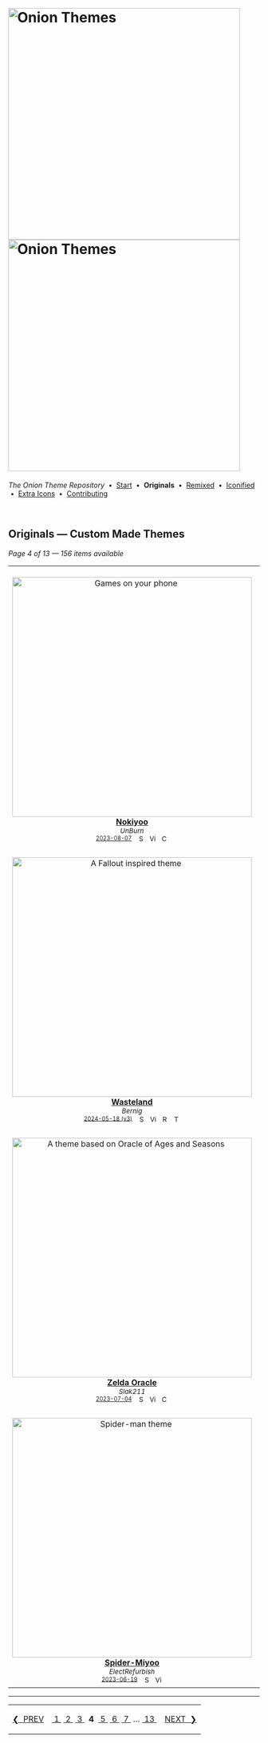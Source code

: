 <!--




















=================================================================================
---------------------------------------------------------------------------------

██████╗  ██████╗     ███╗   ██╗ ██████╗ ████████╗    ███████╗██████╗ ██╗████████╗
██╔══██╗██╔═══██╗    ████╗  ██║██╔═══██╗╚══██╔══╝    ██╔════╝██╔══██╗██║╚══██╔══╝
██║  ██║██║   ██║    ██╔██╗ ██║██║   ██║   ██║       █████╗  ██║  ██║██║   ██║   
██║  ██║██║   ██║    ██║╚██╗██║██║   ██║   ██║       ██╔══╝  ██║  ██║██║   ██║   
██████╔╝╚██████╔╝    ██║ ╚████║╚██████╔╝   ██║       ███████╗██████╔╝██║   ██║   
╚═════╝  ╚═════╝     ╚═╝  ╚═══╝ ╚═════╝    ╚═╝       ╚══════╝╚═════╝ ╚═╝   ╚═╝   

---------------------------------------------------------------------------------
=================================================================================

                  Note: This file was automatically generated.

            Run `python .github/generate.py` to regenerate the pages.




















-->
<p>&nbsp;</p>

# <img alt="Onion Themes" src="https://user-images.githubusercontent.com/44569252/179506709-0db2a8f5-3074-477c-81c4-719f281ddccc.png#gh-dark-mode-only" width="464px"><img alt="Onion Themes" src="https://user-images.githubusercontent.com/44569252/179506712-d5a1a916-7270-4902-aa55-5d93f7ee0f6e.png#gh-light-mode-only" width="464px">

*The Onion Theme Repository* &nbsp;•&nbsp; [Start](../../README.md) &nbsp;• &nbsp;**Originals** &nbsp;• &nbsp;[Remixed](../remixed/index.md) &nbsp;• &nbsp;[Iconified](../icons_themes/index.md) &nbsp;• &nbsp;[Extra&nbsp;Icons](../icons_standalone/index.md) &nbsp;• &nbsp;[Contributing](../../CONTRIBUTING.md)

<p>&nbsp;</p>


## Originals — Custom Made Themes

*Page 4 of 13 — 156 items available*
<table align="center"><tr>
<td align="center" valign="top">
&nbsp;&nbsp;&nbsp;&nbsp;&nbsp;&nbsp;&nbsp;&nbsp;&nbsp;&nbsp;&nbsp;&nbsp;&nbsp;&nbsp;&nbsp;&nbsp;&nbsp;&nbsp;&nbsp;&nbsp;&nbsp;&nbsp;&nbsp;&nbsp;&nbsp;&nbsp;&nbsp;&nbsp;&nbsp;&nbsp;&nbsp;&nbsp;&nbsp;&nbsp;&nbsp;&nbsp;&nbsp;&nbsp;&nbsp;&nbsp;&nbsp;&nbsp;&nbsp;&nbsp;&nbsp;&nbsp;<br/>
<a href="https://raw.githubusercontent.com/OnionUI/Themes/main/release/Nokiyoo%20by%20UnBurn.zip">
<img title="Games on your phone" width="480px" src="https://raw.githubusercontent.com/OnionUI/Themes/main/themes/Nokiyoo%20by%20UnBurn/preview.png" /><br/>
<b>Nokiyoo</b>
</a><br/>
<sup><i>UnBurn</i></sup><br>
<sub>
<sup><a title="Last updated: 2023-08-07" href="https://github.com/OnionUI/Themes/commits/main/themes/Nokiyoo by UnBurn">2023-08-07</a></sup> &nbsp;&nbsp;<a href="https://github.com/search?l=ZIP&q=filename%3A%22UnBurn%22+repo%3AOnionUI%2FThemes"><img src="https://user-images.githubusercontent.com/44569252/194037581-698a5004-8b75-4da6-a63d-b41d541ebde2.png" width="16" title="Search themes by this author (Requires GitHub account)"></a>&nbsp;&nbsp;<a href="https://raw.githubusercontent.com/OnionUI/Themes/main/themes/Nokiyoo%20by%20UnBurn/preview.png"><img title="View full-size preview" src="https://user-images.githubusercontent.com/44569252/194037184-ae453506-2536-4c6f-8a19-4a6c1de6ce32.png" width="16"></a>&nbsp;&nbsp;<a href="https://onionui.github.io/bgm_preview.html?theme=Nokiyoo%20by%20UnBurn"><img src="https://user-images.githubusercontent.com/44569252/194010780-d3659ecd-7348-4e44-a81d-06708a4e9734.png" width="16" title="Custom background music included (Click to download MP3 file)"></a>
</sub>
</td>

<td align="center" valign="top">
&nbsp;&nbsp;&nbsp;&nbsp;&nbsp;&nbsp;&nbsp;&nbsp;&nbsp;&nbsp;&nbsp;&nbsp;&nbsp;&nbsp;&nbsp;&nbsp;&nbsp;&nbsp;&nbsp;&nbsp;&nbsp;&nbsp;&nbsp;&nbsp;&nbsp;&nbsp;&nbsp;&nbsp;&nbsp;&nbsp;&nbsp;&nbsp;&nbsp;&nbsp;&nbsp;&nbsp;&nbsp;&nbsp;&nbsp;&nbsp;&nbsp;&nbsp;&nbsp;&nbsp;&nbsp;&nbsp;<br/>
<a href="https://raw.githubusercontent.com/OnionUI/Themes/main/release/RetroRama%20by%20TooGeekCreations.zip">
<img title="Phill's Doodles Comics [featured theme]" width="480px" src="https://raw.githubusercontent.com/OnionUI/Themes/main/themes/RetroRama%20by%20TooGeekCreations/preview.png" /><br/>
<b>RetroRama ★</b>
</a><br/>
<sup><i>TooGeekCreations</i></sup><br>
<sub>
<sup><a title="Last updated: 2024-05-18 (v3)" href="https://github.com/OnionUI/Themes/commits/main/themes/RetroRama by TooGeekCreations">2024-05-18 (v3)</a></sup> &nbsp;&nbsp;<a href="https://github.com/search?l=ZIP&q=filename%3A%22TooGeekCreations%22+repo%3AOnionUI%2FThemes"><img src="https://user-images.githubusercontent.com/44569252/194037581-698a5004-8b75-4da6-a63d-b41d541ebde2.png" width="16" title="Search themes by this author (Requires GitHub account)"></a>&nbsp;&nbsp;<a href="https://raw.githubusercontent.com/OnionUI/Themes/main/themes/RetroRama%20by%20TooGeekCreations/preview.png"><img title="View full-size preview" src="https://user-images.githubusercontent.com/44569252/194037184-ae453506-2536-4c6f-8a19-4a6c1de6ce32.png" width="16"></a>&nbsp;&nbsp;<a href="themes/RetroRama%20by%20TooGeekCreations/readme.md"><img src="https://user-images.githubusercontent.com/44569252/215358455-b6a1348b-8161-40d6-9cc1-cc31720377c4.png" height="16" title="README"></a> &nbsp;<a href="https://onionui.github.io/iconpack_preview.html#RetroRama%20by%20TooGeekCreations,RetroRama%20by%20TooGeekCreations:themes/RetroRama%20by%20TooGeekCreations/icons"><img src="https://user-images.githubusercontent.com/44569252/215106002-fbcf1815-8080-447c-94c2-61f161efb503.png" height="16" title="This theme contains an icon pack"></a>
</sub>
</td>

<td align="center" valign="top">
&nbsp;&nbsp;&nbsp;&nbsp;&nbsp;&nbsp;&nbsp;&nbsp;&nbsp;&nbsp;&nbsp;&nbsp;&nbsp;&nbsp;&nbsp;&nbsp;&nbsp;&nbsp;&nbsp;&nbsp;&nbsp;&nbsp;&nbsp;&nbsp;&nbsp;&nbsp;&nbsp;&nbsp;&nbsp;&nbsp;&nbsp;&nbsp;&nbsp;&nbsp;&nbsp;&nbsp;&nbsp;&nbsp;&nbsp;&nbsp;&nbsp;&nbsp;&nbsp;&nbsp;&nbsp;&nbsp;<br/>
<a href="https://raw.githubusercontent.com/OnionUI/Themes/main/release/Blank%20Space%20Inverted%20by%20ElectRefurbish.zip">
<img title="Casual Theme..." width="480px" src="https://raw.githubusercontent.com/OnionUI/Themes/main/themes/Blank%20Space%20Inverted%20by%20ElectRefurbish/preview.png" /><br/>
<b>Blank Space Inverted</b>
</a><br/>
<sup><i>ElectRefurbish</i></sup><br>
<sub>
<sup><a title="Last updated: 2024-05-18 (v2)" href="https://github.com/OnionUI/Themes/commits/main/themes/Blank Space Inverted by ElectRefurbish">2024-05-18 (v2)</a></sup> &nbsp;&nbsp;<a href="https://github.com/search?l=ZIP&q=filename%3A%22ElectRefurbish%22+repo%3AOnionUI%2FThemes"><img src="https://user-images.githubusercontent.com/44569252/194037581-698a5004-8b75-4da6-a63d-b41d541ebde2.png" width="16" title="Search themes by this author (Requires GitHub account)"></a>&nbsp;&nbsp;<a href="https://raw.githubusercontent.com/OnionUI/Themes/main/themes/Blank%20Space%20Inverted%20by%20ElectRefurbish/preview.png"><img title="View full-size preview" src="https://user-images.githubusercontent.com/44569252/194037184-ae453506-2536-4c6f-8a19-4a6c1de6ce32.png" width="16"></a> &nbsp;<a href="https://onionui.github.io/iconpack_preview.html#Blank%20Space%20Inverted%20by%20ElectRefurbish,Blank%20Space%20Inverted%20by%20ElectRefurbish:themes/Blank%20Space%20Inverted%20by%20ElectRefurbish/icons"><img src="https://user-images.githubusercontent.com/44569252/215106002-fbcf1815-8080-447c-94c2-61f161efb503.png" height="16" title="This theme contains an icon pack"></a>
</sub>
</td>

</tr><tr>
<td align="center" valign="top">
<br/>
<a href="https://raw.githubusercontent.com/OnionUI/Themes/main/release/Wasteland%20by%20Bernig.zip">
<img title="A Fallout inspired theme" width="480px" src="https://raw.githubusercontent.com/OnionUI/Themes/main/themes/Wasteland%20by%20Bernig/preview.png" /><br/>
<b>Wasteland</b>
</a><br/>
<sup><i>Bernig</i></sup><br>
<sub>
<sup><a title="Last updated: 2024-05-18 (v3)" href="https://github.com/OnionUI/Themes/commits/main/themes/Wasteland by Bernig">2024-05-18 (v3)</a></sup> &nbsp;&nbsp;<a href="https://github.com/search?l=ZIP&q=filename%3A%22Bernig%22+repo%3AOnionUI%2FThemes"><img src="https://user-images.githubusercontent.com/44569252/194037581-698a5004-8b75-4da6-a63d-b41d541ebde2.png" width="16" title="Search themes by this author (Requires GitHub account)"></a>&nbsp;&nbsp;<a href="https://raw.githubusercontent.com/OnionUI/Themes/main/themes/Wasteland%20by%20Bernig/preview.png"><img title="View full-size preview" src="https://user-images.githubusercontent.com/44569252/194037184-ae453506-2536-4c6f-8a19-4a6c1de6ce32.png" width="16"></a>&nbsp;&nbsp;<a href="themes/Wasteland%20by%20Bernig/README.txt"><img src="https://user-images.githubusercontent.com/44569252/215358455-b6a1348b-8161-40d6-9cc1-cc31720377c4.png" height="16" title="README"></a> &nbsp;<a href="https://onionui.github.io/iconpack_preview.html#Wasteland%20by%20Bernig,Wasteland%20by%20Bernig:themes/Wasteland%20by%20Bernig/icons"><img src="https://user-images.githubusercontent.com/44569252/215106002-fbcf1815-8080-447c-94c2-61f161efb503.png" height="16" title="This theme contains an icon pack"></a>
</sub>
</td>

<td align="center" valign="top">
<br/>
<a href="https://raw.githubusercontent.com/OnionUI/Themes/main/release/Blank%20Space%20by%20ElectRefurbish.zip">
<img title="Casual Theme..." width="480px" src="https://raw.githubusercontent.com/OnionUI/Themes/main/themes/Blank%20Space%20by%20ElectRefurbish/preview.png" /><br/>
<b>Blank Space</b>
</a><br/>
<sup><i>ElectRefurbish</i></sup><br>
<sub>
<sup><a title="Last updated: 2024-05-18 (v2)" href="https://github.com/OnionUI/Themes/commits/main/themes/Blank Space by ElectRefurbish">2024-05-18 (v2)</a></sup> &nbsp;&nbsp;<a href="https://github.com/search?l=ZIP&q=filename%3A%22ElectRefurbish%22+repo%3AOnionUI%2FThemes"><img src="https://user-images.githubusercontent.com/44569252/194037581-698a5004-8b75-4da6-a63d-b41d541ebde2.png" width="16" title="Search themes by this author (Requires GitHub account)"></a>&nbsp;&nbsp;<a href="https://raw.githubusercontent.com/OnionUI/Themes/main/themes/Blank%20Space%20by%20ElectRefurbish/preview.png"><img title="View full-size preview" src="https://user-images.githubusercontent.com/44569252/194037184-ae453506-2536-4c6f-8a19-4a6c1de6ce32.png" width="16"></a> &nbsp;<a href="https://onionui.github.io/iconpack_preview.html#Blank%20Space%20by%20ElectRefurbish,Blank%20Space%20by%20ElectRefurbish:themes/Blank%20Space%20by%20ElectRefurbish/icons"><img src="https://user-images.githubusercontent.com/44569252/215106002-fbcf1815-8080-447c-94c2-61f161efb503.png" height="16" title="This theme contains an icon pack"></a>
</sub>
</td>

<td align="center" valign="top">
<br/>
<a href="https://raw.githubusercontent.com/OnionUI/Themes/main/release/999-in-1%20by%20UnBurn.zip">
<img title="If Brick Game was still cool" width="480px" src="https://raw.githubusercontent.com/OnionUI/Themes/main/themes/999-in-1%20by%20UnBurn/preview.png" /><br/>
<b>999-in-1</b>
</a><br/>
<sup><i>UnBurn</i></sup><br>
<sub>
<sup><a title="Last updated: 2023-07-04 (v2)" href="https://github.com/OnionUI/Themes/commits/main/themes/999-in-1 by UnBurn">2023-07-04 (v2)</a></sup> &nbsp;&nbsp;<a href="https://github.com/search?l=ZIP&q=filename%3A%22UnBurn%22+repo%3AOnionUI%2FThemes"><img src="https://user-images.githubusercontent.com/44569252/194037581-698a5004-8b75-4da6-a63d-b41d541ebde2.png" width="16" title="Search themes by this author (Requires GitHub account)"></a>&nbsp;&nbsp;<a href="https://raw.githubusercontent.com/OnionUI/Themes/main/themes/999-in-1%20by%20UnBurn/preview.png"><img title="View full-size preview" src="https://user-images.githubusercontent.com/44569252/194037184-ae453506-2536-4c6f-8a19-4a6c1de6ce32.png" width="16"></a>&nbsp;&nbsp;<a href="https://onionui.github.io/bgm_preview.html?theme=999-in-1%20by%20UnBurn"><img src="https://user-images.githubusercontent.com/44569252/194010780-d3659ecd-7348-4e44-a81d-06708a4e9734.png" width="16" title="Custom background music included (Click to download MP3 file)"></a>
</sub>
</td>

</tr><tr>
<td align="center" valign="top">
<br/>
<a href="https://raw.githubusercontent.com/OnionUI/Themes/main/release/Zelda%20Oracle%20by%20Slak211.zip">
<img title="A theme based on Oracle of Ages and Seasons" width="480px" src="https://raw.githubusercontent.com/OnionUI/Themes/main/themes/Zelda%20Oracle%20by%20Slak211/preview.png" /><br/>
<b>Zelda Oracle</b>
</a><br/>
<sup><i>Slak211</i></sup><br>
<sub>
<sup><a title="Last updated: 2023-07-04" href="https://github.com/OnionUI/Themes/commits/main/themes/Zelda Oracle by Slak211">2023-07-04</a></sup> &nbsp;&nbsp;<a href="https://github.com/search?l=ZIP&q=filename%3A%22Slak211%22+repo%3AOnionUI%2FThemes"><img src="https://user-images.githubusercontent.com/44569252/194037581-698a5004-8b75-4da6-a63d-b41d541ebde2.png" width="16" title="Search themes by this author (Requires GitHub account)"></a>&nbsp;&nbsp;<a href="https://raw.githubusercontent.com/OnionUI/Themes/main/themes/Zelda%20Oracle%20by%20Slak211/preview.png"><img title="View full-size preview" src="https://user-images.githubusercontent.com/44569252/194037184-ae453506-2536-4c6f-8a19-4a6c1de6ce32.png" width="16"></a>&nbsp;&nbsp;<a href="https://onionui.github.io/bgm_preview.html?theme=Zelda%20Oracle%20by%20Slak211"><img src="https://user-images.githubusercontent.com/44569252/194010780-d3659ecd-7348-4e44-a81d-06708a4e9734.png" width="16" title="Custom background music included (Click to download MP3 file)"></a>
</sub>
</td>

<td align="center" valign="top">
<br/>
<a href="https://raw.githubusercontent.com/OnionUI/Themes/main/release/Beneath%20The%20Mask%20by%20UnBurn.zip">
<img title="Persona 5 in Miyoo form" width="480px" src="https://raw.githubusercontent.com/OnionUI/Themes/main/themes/Beneath%20The%20Mask%20by%20UnBurn/preview.png" /><br/>
<b>Beneath The Mask</b>
</a><br/>
<sup><i>UnBurn</i></sup><br>
<sub>
<sup><a title="Last updated: 2023-07-03 (v2)" href="https://github.com/OnionUI/Themes/commits/main/themes/Beneath The Mask by UnBurn">2023-07-03 (v2)</a></sup> &nbsp;&nbsp;<a href="https://github.com/search?l=ZIP&q=filename%3A%22UnBurn%22+repo%3AOnionUI%2FThemes"><img src="https://user-images.githubusercontent.com/44569252/194037581-698a5004-8b75-4da6-a63d-b41d541ebde2.png" width="16" title="Search themes by this author (Requires GitHub account)"></a>&nbsp;&nbsp;<a href="https://raw.githubusercontent.com/OnionUI/Themes/main/themes/Beneath%20The%20Mask%20by%20UnBurn/preview.png"><img title="View full-size preview" src="https://user-images.githubusercontent.com/44569252/194037184-ae453506-2536-4c6f-8a19-4a6c1de6ce32.png" width="16"></a>&nbsp;&nbsp;<a href="https://onionui.github.io/bgm_preview.html?theme=Beneath%20The%20Mask%20by%20UnBurn"><img src="https://user-images.githubusercontent.com/44569252/194010780-d3659ecd-7348-4e44-a81d-06708a4e9734.png" width="16" title="Custom background music included (Click to download MP3 file)"></a>
</sub>
</td>

<td align="center" valign="top">
<br/>
<a href="https://raw.githubusercontent.com/OnionUI/Themes/main/release/Pocket%20Gank%20by%20UnBurn.zip">
<img title="League of Legends theme" width="480px" src="https://raw.githubusercontent.com/OnionUI/Themes/main/themes/Pocket%20Gank%20by%20UnBurn/preview.png" /><br/>
<b>Pocket Gank</b>
</a><br/>
<sup><i>UnBurn</i></sup><br>
<sub>
<sup><a title="Last updated: 2023-07-03 (v2)" href="https://github.com/OnionUI/Themes/commits/main/themes/Pocket Gank by UnBurn">2023-07-03 (v2)</a></sup> &nbsp;&nbsp;<a href="https://github.com/search?l=ZIP&q=filename%3A%22UnBurn%22+repo%3AOnionUI%2FThemes"><img src="https://user-images.githubusercontent.com/44569252/194037581-698a5004-8b75-4da6-a63d-b41d541ebde2.png" width="16" title="Search themes by this author (Requires GitHub account)"></a>&nbsp;&nbsp;<a href="https://raw.githubusercontent.com/OnionUI/Themes/main/themes/Pocket%20Gank%20by%20UnBurn/preview.png"><img title="View full-size preview" src="https://user-images.githubusercontent.com/44569252/194037184-ae453506-2536-4c6f-8a19-4a6c1de6ce32.png" width="16"></a>&nbsp;&nbsp;<a href="https://onionui.github.io/bgm_preview.html?theme=Pocket%20Gank%20by%20UnBurn"><img src="https://user-images.githubusercontent.com/44569252/194010780-d3659ecd-7348-4e44-a81d-06708a4e9734.png" width="16" title="Custom background music included (Click to download MP3 file)"></a>
</sub>
</td>

</tr><tr>
<td align="center" valign="top">
<br/>
<a href="https://raw.githubusercontent.com/OnionUI/Themes/main/release/Spider-Miyoo%20by%20ElectRefurbish.zip">
<img title="Spider-man theme" width="480px" src="https://raw.githubusercontent.com/OnionUI/Themes/main/themes/Spider-Miyoo%20by%20ElectRefurbish/preview.png" /><br/>
<b>Spider-Miyoo</b>
</a><br/>
<sup><i>ElectRefurbish</i></sup><br>
<sub>
<sup><a title="Last updated: 2023-06-19" href="https://github.com/OnionUI/Themes/commits/main/themes/Spider-Miyoo by ElectRefurbish">2023-06-19</a></sup> &nbsp;&nbsp;<a href="https://github.com/search?l=ZIP&q=filename%3A%22ElectRefurbish%22+repo%3AOnionUI%2FThemes"><img src="https://user-images.githubusercontent.com/44569252/194037581-698a5004-8b75-4da6-a63d-b41d541ebde2.png" width="16" title="Search themes by this author (Requires GitHub account)"></a>&nbsp;&nbsp;<a href="https://raw.githubusercontent.com/OnionUI/Themes/main/themes/Spider-Miyoo%20by%20ElectRefurbish/preview.png"><img title="View full-size preview" src="https://user-images.githubusercontent.com/44569252/194037184-ae453506-2536-4c6f-8a19-4a6c1de6ce32.png" width="16"></a>
</sub>
</td>

<td align="center" valign="top">
<br/>
<a href="https://raw.githubusercontent.com/OnionUI/Themes/main/release/Notebook%20Kawaii%20by%20UnBurn.zip">
<img title="Kawaii theme in a notebook" width="480px" src="https://raw.githubusercontent.com/OnionUI/Themes/main/themes/Notebook%20Kawaii%20by%20UnBurn/preview.png" /><br/>
<b>Notebook Kawaii</b>
</a><br/>
<sup><i>UnBurn</i></sup><br>
<sub>
<sup><a title="Last updated: 2024-05-18 (v6)" href="https://github.com/OnionUI/Themes/commits/main/themes/Notebook Kawaii by UnBurn">2024-05-18 (v6)</a></sup> &nbsp;&nbsp;<a href="https://github.com/search?l=ZIP&q=filename%3A%22UnBurn%22+repo%3AOnionUI%2FThemes"><img src="https://user-images.githubusercontent.com/44569252/194037581-698a5004-8b75-4da6-a63d-b41d541ebde2.png" width="16" title="Search themes by this author (Requires GitHub account)"></a>&nbsp;&nbsp;<a href="https://raw.githubusercontent.com/OnionUI/Themes/main/themes/Notebook%20Kawaii%20by%20UnBurn/preview.png"><img title="View full-size preview" src="https://user-images.githubusercontent.com/44569252/194037184-ae453506-2536-4c6f-8a19-4a6c1de6ce32.png" width="16"></a> &nbsp;<a href="https://onionui.github.io/iconpack_preview.html#Notebook%20Kawaii%20by%20UnBurn,Notebook%20Kawaii%20by%20UnBurn:themes/Notebook%20Kawaii%20by%20UnBurn/icons"><img src="https://user-images.githubusercontent.com/44569252/215106002-fbcf1815-8080-447c-94c2-61f161efb503.png" height="16" title="This theme contains an icon pack"></a>
</sub>
</td>

<td align="center" valign="top">
<br/>
<a href="https://raw.githubusercontent.com/OnionUI/Themes/main/release/Dragon%20Ball%20Mini%20by%20UnBurn.zip">
<img title="Dragon Ball Z inspired theme" width="480px" src="https://raw.githubusercontent.com/OnionUI/Themes/main/themes/Dragon%20Ball%20Mini%20by%20UnBurn/preview.png" /><br/>
<b>Dragon Ball Mini</b>
</a><br/>
<sup><i>UnBurn</i></sup><br>
<sub>
<sup><a title="Last updated: 2023-07-03 (v3)" href="https://github.com/OnionUI/Themes/commits/main/themes/Dragon Ball Mini by UnBurn">2023-07-03 (v3)</a></sup> &nbsp;&nbsp;<a href="https://github.com/search?l=ZIP&q=filename%3A%22UnBurn%22+repo%3AOnionUI%2FThemes"><img src="https://user-images.githubusercontent.com/44569252/194037581-698a5004-8b75-4da6-a63d-b41d541ebde2.png" width="16" title="Search themes by this author (Requires GitHub account)"></a>&nbsp;&nbsp;<a href="https://raw.githubusercontent.com/OnionUI/Themes/main/themes/Dragon%20Ball%20Mini%20by%20UnBurn/preview.png"><img title="View full-size preview" src="https://user-images.githubusercontent.com/44569252/194037184-ae453506-2536-4c6f-8a19-4a6c1de6ce32.png" width="16"></a>&nbsp;&nbsp;<a href="https://onionui.github.io/bgm_preview.html?theme=Dragon%20Ball%20Mini%20by%20UnBurn"><img src="https://user-images.githubusercontent.com/44569252/194010780-d3659ecd-7348-4e44-a81d-06708a4e9734.png" width="16" title="Custom background music included (Click to download MP3 file)"></a>
</sub>
</td>


</tr></table>


---

<table align="center"><tr><td align="right">

[❮&nbsp;&nbsp;PREV](page-03.md)

</td><td align="center">

[&nbsp;1&nbsp;](index.md) [&nbsp;2&nbsp;](page-02.md) [&nbsp;3&nbsp;](page-03.md) &nbsp;**4**&nbsp; [&nbsp;5&nbsp;](page-05.md) [&nbsp;6&nbsp;](page-06.md) [&nbsp;7&nbsp;](page-07.md) &hellip;&nbsp;[&nbsp;13&nbsp;](page-13.md)

</td><td>

[NEXT&nbsp;&nbsp;❯](page-05.md)

</td></tr></table>